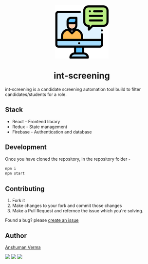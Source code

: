 <p align="center"><img src="./icon.png" align="center" width="175"></p>
<h1 align="center">int-screening</h1>


int-screening is a candidate screening automation tool build to filter candidates/students for a role.

## Stack

* React - Frontend library
* Redux - State management
* Firebase - Authentication and database


## Development

Once you have cloned the repository, in the repository folder -

```sh
npm i
npm start
```

## Contributing

1. Fork it
2. Make changes to your fork and commit those changes
3. Make a Pull Request and refernce the issue which you're solving.


Found a bug? please [create an issue](https://github.com/anshumanv/web2desktop/issues/new)

## Author

[Anshuman Verma](https://github.com/anshumanv)

[<img src="https://image.flaticon.com/icons/svg/185/185961.svg" width="35" padding="10">](https://twitter.com/Anshumaniac12)
[<img src="https://image.flaticon.com/icons/svg/185/185964.svg" width="35" padding="10">](https://linkedin.com/in/anshumanv12)
[<img src="https://image.flaticon.com/icons/svg/185/185981.svg" width="35" padding="10">](https://www.facebook.com/anshumanv12)
